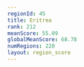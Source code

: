 ```yaml
---
regionId: 45
title: Eritrea
rank: 212
meanScore: 55.09
globalMeanScore: 68.78
numRegions: 220
layout: region_score
---
```

